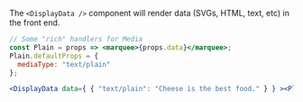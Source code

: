 The `<DisplayData />` component will render data (SVGs, HTML, text, etc) in the front end.

```jsx
// Some "rich" handlers for Media
const Plain = props => <marquee>{props.data}</marquee>;
Plain.defaultProps = {
  mediaType: "text/plain"
};

<DisplayData data={ { "text/plain": "Cheese is the best food." } } ><Plain/></DisplayData>
```